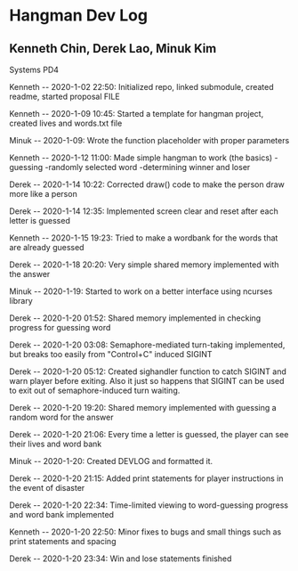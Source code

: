 # Hangman Dev Log
## Kenneth Chin, Derek Lao, Minuk Kim
Systems PD4

Kenneth -- 2020-1-02 22:50:
Initialized repo, linked submodule, created readme, started proposal FILE

Kenneth -- 2020-1-09 10:45:
Started a template for hangman project, created lives and words.txt file

Minuk -- 2020-1-09:
Wrote the function placeholder with proper parameters

Kenneth -- 2020-1-12 11:00:
Made simple hangman to work (the basics)
-guessing
-randomly selected word
-determining winner and loser

Derek -- 2020-1-14 10:22:
Corrected draw() code to make the person draw more like a person

Derek -- 2020-1-14 12:35:
Implemented screen clear and reset after each letter is guessed

Kenneth -- 2020-1-15 19:23:
Tried to make a wordbank for the words that are already guessed

Derek -- 2020-1-18 20:20:
Very simple shared memory implemented with the answer

Minuk -- 2020-1-19:
Started to work on a better interface using ncurses library

Derek -- 2020-1-20 01:52:
Shared memory implemented in checking progress for guessing word

Derek -- 2020-1-20 03:08:
Semaphore-mediated turn-taking implemented, but breaks too easily from "Control+C"
induced SIGINT

Derek -- 2020-1-20 05:12:
Created sighandler function to catch SIGINT and warn player before exiting.
Also it just so happens that SIGINT can be used to exit out of
semaphore-induced turn waiting.

Derek -- 2020-1-20 19:20:
Shared memory implemented with guessing a random word for the answer

Derek -- 2020-1-20 21:06:
Every time a letter is guessed, the player can see their lives and word bank

Minuk -- 2020-1-20:
Created DEVLOG and formatted it.

Derek -- 2020-1-20 21:15:
Added print statements for player instructions in the event of disaster

Derek -- 2020-1-20 22:34:
Time-limited viewing to word-guessing progress and word bank implemented

Kenneth -- 2020-1-20 22:50:
Minor fixes to bugs and small things such as print statements and spacing

Derek -- 2020-1-20 23:34:
Win and lose statements finished
